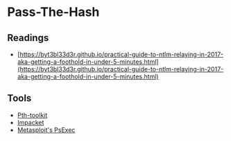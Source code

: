 # Pass-The-Hash

## Readings

* [https://byt3bl33d3r.github.io/practical-guide-to-ntlm-relaying-in-2017-aka-getting-a-foothold-in-under-5-minutes.html](https://byt3bl33d3r.github.io/practical-guide-to-ntlm-relaying-in-2017-aka-getting-a-foothold-in-under-5-minutes.html)

## Tools

* [Pth-toolkit](../toolbox/password-attacks/pth-toolkit.md)
* [Impacket](https://github.com/SecureAuthCorp/impacket)
* [Metasploit's PsExec](https://www.offensive-security.com/metasploit-unleashed/psexec-pass-hash/)

